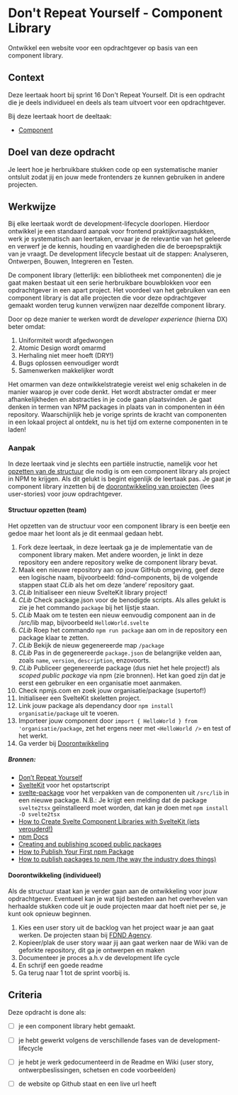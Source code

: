 # Don't Repeat Yourself - Component Library
Ontwikkel een website voor een opdrachtgever op basis van een component library.

## Context
Deze leertaak hoort bij sprint 16 Don't Repeat Yourself. Dit is een opdracht die je deels individueel en deels als team uitvoert voor een opdrachtgever.

Bij deze leertaak hoort de deeltaak:

* [Component](https://github.com/fdnd-task/dont-repeat-yourself-component-building-block)

## Doel van deze opdracht
Je leert hoe je herbruikbare stukken code op een systematische manier ontsluit zodat jij en jouw mede frontenders ze kunnen gebruiken in andere projecten.

## Werkwijze
Bij elke leertaak wordt de development-lifecycle doorlopen. Hierdoor ontwikkel je een standaard aanpak voor frontend praktijkvraagstukken, werk je systematisch aan leertaken, ervaar je de relevantie van het geleerde en verwerf je de kennis, houding en vaardigheden die de beroepspraktijk van je vraagt. De development lifecycle bestaat uit de stappen: Analyseren, Ontwerpen, Bouwen, Integreren en Testen.

De component library (letterlijk: een bibliotheek met componenten) die je gaat maken bestaat uit een serie herbruikbare bouwblokken voor een opdrachtgever in een apart project. Het voordeel van het gebruiken van een component library is dat alle projecten die voor deze opdrachtgever gemaakt worden terug kunnen verwijzen naar dezelfde component library. 

Door op deze manier te werken wordt de *developer experience* (hierna DX) beter omdat: 
1. Uniformiteit wordt afgedwongen
2. Atomic Design wordt omarmd
3. Herhaling niet meer hoeft (DRY!)
4. Bugs oplossen eenvoudiger wordt
5. Samenwerken makkelijker wordt

Het omarmen van deze ontwikkelstrategie vereist wel enig schakelen in de manier waarop je over code denkt. Het wordt abstracter omdat er meer afhankelijkheden en abstracties in je code gaan plaatsvinden. Je gaat denken in termen van NPM packages in plaats van in componenten in één repository. Waarschijnlijk heb je vorige sprints de kracht van componenten in een lokaal project al ontdekt, nu is het tijd om externe componenten in te laden!

### Aanpak

In deze leertaak vind je slechts een partiële instructie, namelijk voor het [opzetten van de structuur](#structuur-opzetten-team) die nodig is om een component library als project in NPM te krijgen. Als dit gelukt is begint eigenlijk de leertaak pas. Je gaat je component library inzetten bij de [doorontwikkeling van projecten](#doorontwikkeling-individueel) (lees user-stories) voor jouw opdrachtgever.

#### Structuur opzetten (team)

Het opzetten van de structuur voor een component library is een beetje een gedoe maar het loont als je dit eenmaal gedaan hebt.

1. Fork deze leertaak, in deze leertaak ga je de implementatie van de component library maken. Met andere woorden, je linkt in deze repository een andere repository welke de component library bevat.
2. Maak een nieuwe repository aan op jouw GitHub omgeving, geef deze een logische naam, bijvoorbeeld: fdnd-components, bij de volgende stappen staat *CLib* als het om deze ‘andere’ repository gaat.
3. *CLib* Initialiseer een nieuw SvelteKit library project!
4. *CLib* Check package.json voor de benodigde scripts. Als alles gelukt is zie je het commando `package` bij het lijstje staan.
5. *CLib* Maak om te testen een nieuw eenvoudig component aan in de /src/lib map, bijvoorbeeld `HelloWorld.svelte`
6. *CLib* Roep het commando `npm run package` aan om in de repository een package klaar te zetten.
7. *CLib* Bekijk de nieuw gegenereerde map `/package`
8. *CLib* Pas in de gegenereerde `package.json` de belangrijke velden aan, zoals `name`, `version`, `description`, enzovoorts.
9. *CLib* Publiceer gegenereerde package (dus niet het hele project!) als *scoped public package* via npm (zie bronnen). Het kan goed zijn dat je eerst een gebruiker en een organisatie moet aanmaken.
10. Check npmjs.com en zoek jouw organisatie/package (supertof!)
11. Initialiseer een SvelteKit skeletten project.
11. Link jouw package als dependancy door `npm install organisatie/package` uit te voeren.
12. Importeer jouw component door `import { HelloWorld } from 'organisatie/package`, zet het ergens neer met `<HelloWorld />` en test of het werkt.
13. Ga verder bij [Doorontwikkeling](#doorontwikkeling-individueel)

##### Bronnen:
- [Don’t Repeat Yourself](http://wiki.c2.com/?DontRepeatYourself)
- [SvelteKit](https://kit.svelte.dev/) voor het opstartscript
- [svelte-package](https://kit.svelte.dev/docs/packaging) voor het verpakken van de componenten uit `/src/lib` in een nieuwe package. N.B.: Je krijgt een melding dat de package `svelte2tsx` geïnstalleerd moet worden, dat kan je doen met `npm install -D svelte2tsx`
- [How to Create Svelte Component Libraries with SvelteKit (iets verouderd!)](https://medium.com/mkdir-awesome/how-to-create-svelte-component-libraries-with-sveltekit-98fd2ff12f0f)
- [npm Docs](https://docs.npmjs.com/)
- [Creating and publishing scoped public packages](https://docs.npmjs.com/creating-and-publishing-scoped-public-packages)
- [How to Publish Your First npm Package](https://bretcameron.medium.com/how-to-publish-your-first-npm-package-b224296fc57b)
- [How to publish packages to npm (the way the industry does things)](https://zellwk.com/blog/publish-to-npm/)

#### Doorontwikkeling (individueel)

Als de structuur staat kan je verder gaan aan de ontwikkeling voor jouw opdrachtgever. Eventueel kan je wat tijd besteden aan het overhevelen van herhaalde stukken code uit je oude projecten maar dat hoeft niet per se, je kunt ook opnieuw beginnen.

1. Kies een user story uit de backlog van het project waar je aan gaat werken. De projecten staan bij [FDND Agency](https://github.com/fdnd-agency).  
2. Kopieer/plak de user story waar jij aan gaat werken naar de Wiki van de geforkte repository, dit ga je ontwerpen en maken
3. Documenteer je proces a.h.v de development life cycle
4. En schrijf een goede readme
5. Ga terug naar 1 tot de sprint voorbij is.

## Criteria


Deze opdracht is done als:

- [ ] je een component library hebt gemaakt.
- [ ] je hebt gewerkt volgens de verschillende fases van de development-lifecycle
- [ ] je hebt je werk gedocumenteerd in de Readme en Wiki (user story, ontwerpbeslissingen, schetsen en code voorbeelden)
- [ ] de website op Github staat en een live url heeft


